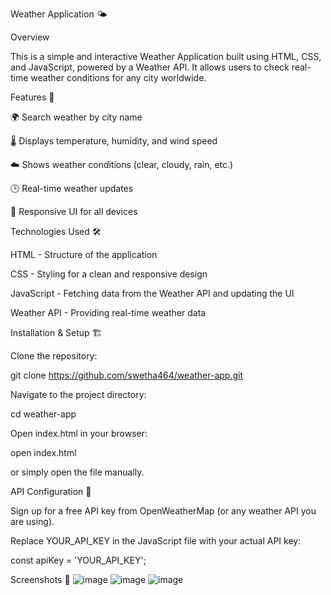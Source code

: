 Weather Application 🌤️

Overview

This is a simple and interactive Weather Application built using HTML, CSS, and JavaScript, powered by a Weather API. It allows users to check real-time weather conditions for any city worldwide.

Features 🚀

🌍 Search weather by city name

🌡️ Displays temperature, humidity, and wind speed

☁️ Shows weather conditions (clear, cloudy, rain, etc.)

🕒 Real-time weather updates

🎨 Responsive UI for all devices

Technologies Used 🛠️

HTML - Structure of the application

CSS - Styling for a clean and responsive design

JavaScript - Fetching data from the Weather API and updating the UI

Weather API - Providing real-time weather data

Installation & Setup 🏗️

Clone the repository:

git clone https://github.com/swetha464/weather-app.git

Navigate to the project directory:

cd weather-app

Open index.html in your browser:

open index.html

or simply open the file manually.

API Configuration 🔑

Sign up for a free API key from OpenWeatherMap (or any weather API you are using).

Replace YOUR_API_KEY in the JavaScript file with your actual API key:

const apiKey = 'YOUR_API_KEY';

Screenshots 📸
![image](https://github.com/user-attachments/assets/23e19e85-5e3d-4967-a5ea-bf38ec56fdef)
![image](https://github.com/user-attachments/assets/d2fa5323-d22a-4fa5-abc5-5672623aa3cd)
![image](https://github.com/user-attachments/assets/234dd5b7-6600-4e04-a0e2-6b9b1d155dc5)


